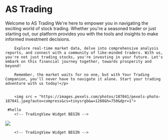 <!DOCTYPE html
<html lang="en">
<head>
<meta charset="UTF-8">
<meta http-equiv="X-UA-Compatible" content="IE=edge">
<meta name="viewport" content="width=device-width, initial-scale=1.0">
<title>stock trading chart </title>
</head>
<body>
    <h1>AS Trading</h1>
    <p class = "p" >Welcome to AS Trading We're here to empower you in navigating the exciting world of stock trading. Whether you're a seasoned trader or just starting out, our platform provides you with the tools and insights to make informed investment decisions. 

        Explore real-time market data, delve into comprehensive analysis reports, and connect with a community of like-minded traders. With us, you're not just trading stocks, you're investing in your future. Let's embark on this financial journey together, towards prosperity and beyond! 
        
        Remember, the market waits for no one, but with Your Trading Companion, you'll never have to navigate it alone. Start your trading adventure with us today!</p>
   

        <img src = "https://images.pexels.com/photos/187041/pexels-photo-187041.jpeg?auto=compress&cs=tinysrgb&w=1260&h=750&dpr=1">
        
     #hello   
        <!-- TradingView Widget BEGIN -->
<div class="tradingview-widget-container">
    <div class="tradingview-widget-container__widget"></div>
    <div class="tradingview-widget-copyright"><a href="https://www.tradingview.com/" rel="noopener nofollow" target="_blank"></a></div>
    <script type="text/javascript" src="https://s3.tradingview.com/external-embedding/embed-widget-ticker-tape.js" async>
    {
    "symbols": [
      {
        "proName": "FOREXCOM:SPXUSD",
        "title": "S&P 500"
      },
      {
        "proName": "FOREXCOM:NSXUSD",
        "title": "US 100"
      },
      {
        "proName": "FX_IDC:EURUSD",
        "title": "EUR to USD"
      },
      {
        "proName": "BITSTAMP:BTCUSD",
        "title": "Bitcoin"
      },
      {
        "proName": "BITSTAMP:ETHUSD",
        "title": "Ethereum"
      }
    ],
    "showSymbolLogo": true,
    "colorTheme": "light",
    "isTransparent": false,
    "displayMode": "adaptive",
    "locale": "en"
  }
    </script>
  </div>
  <!-- TradingView Widget END -->
  <img src="https://images.pexels.com/photos/730547/pexels-photo-730547.jpeg?auto=compress&cs=tinysrgb&w=600" style = "width = 1000;">

        <!-- TradingView Widget BEGIN -->
    
<div class="tradingview-widget-container" style="height:100%;width:100%">
    <div id="tradingview_fa786" style="height:calc(100% - 32px);width:100%"></div>
    <div class="tradingview-widget-copyright"><a href="https://www.tradingview.com/" rel="noopener nofollow" target="_blank"></a></div>
    <script type="text/javascript" src="https://s3.tradingview.com/tv.js"></script>
    <script type="text/javascript">
    new TradingView.widget(
    {
    "autosize": true,
    "symbol": "NASDAQ:AAPL",
    "interval": "D",
    "timezone": "Etc/UTC",
    "theme": "light",
    "style": "1",
    "locale": "en",
    "enable_publishing": false,
    "allow_symbol_change": true,
    "container_id": "tradingview_fa786"
  }
    );
    </script>
  </div>
  <!-- TradingView Widget END -->

  <p style = "font-size: 75px;">Crypto-Coins-Heatmap</p>
  <!-- TradingView Widget BEGIN -->
<div class="tradingview-widget-container">
    <div class="tradingview-widget-container__widget"></div>
    <div class="tradingview-widget-copyright"><a href="https://www.tradingview.com/" rel="noopener nofollow" target="_blank"></a></div>
    <script type="text/javascript" src="https://s3.tradingview.com/external-embedding/embed-widget-crypto-coins-heatmap.js" async>
    {
    "dataSource": "Crypto",
    "blockSize": "market_cap_calc",
    "blockColor": "change",
    "locale": "en",
    "symbolUrl": "",
    "colorTheme": "light",
    "hasTopBar": false,
    "isDataSetEnabled": false,
    "isZoomEnabled": true,
    "hasSymbolTooltip": true,
    "width": "100%",
    "height": "100%"
  }
    </script>
  </div>
  <!-- TradingView Widget END -->
  <p style = "font-size: 75px;">Forex-Cross-Rates</p>
  <!-- TradingView Widget BEGIN -->
<div class="tradingview-widget-container">
    <div class="tradingview-widget-container__widget"></div>
    <div class="tradingview-widget-copyright"><a href="https://www.tradingview.com/" rel="noopener nofollow" target="_blank"></a></div>
    <script type="text/javascript" src="https://s3.tradingview.com/external-embedding/embed-widget-forex-cross-rates.js" async>
    {
    "width": 1000,
    "height": 600,
    "currencies": [
      "EUR",
      "USD",
      "JPY",
      "GBP",
      "CHF",
      "AUD",
      "CAD",
      "NZD"
    ],
    "isTransparent": false,
    "colorTheme": "light",
    "locale": "en"
  }
    </script>
  </div>
  <!-- TradingView Widget END -->

  <p style = "font-size:75px;">Market Overview</p>
  <!-- TradingView Widget BEGIN -->
<div class="tradingview-widget-container">
    <div class="tradingview-widget-container__widget"></div>
    <div class="tradingview-widget-copyright"><a href="https://www.tradingview.com/" rel="noopener nofollow" target="_blank"></a></div>
    <script type="text/javascript" src="https://s3.tradingview.com/external-embedding/embed-widget-market-overview.js" async>
    {
    "colorTheme": "light",
    "dateRange": "12M",
    "showChart": true,
    "locale": "en",
    "largeChartUrl": "",
    "isTransparent": false,
    "showSymbolLogo": true,
    "showFloatingTooltip": false,
    "width": "1000",
    "height": "660",
    "plotLineColorGrowing": "rgba(41, 98, 255, 1)",
    "plotLineColorFalling": "rgba(41, 98, 255, 1)",
    "gridLineColor": "rgba(240, 243, 250, 0)",
    "scaleFontColor": "rgba(106, 109, 120, 1)",
    "belowLineFillColorGrowing": "rgba(41, 98, 255, 0.12)",
    "belowLineFillColorFalling": "rgba(41, 98, 255, 0.12)",
    "belowLineFillColorGrowingBottom": "rgba(41, 98, 255, 0)",
    "belowLineFillColorFallingBottom": "rgba(41, 98, 255, 0)",
    "symbolActiveColor": "rgba(41, 98, 255, 0.12)",
    "tabs": [
      {
        "title": "Indices",
        "symbols": [
          {
            "s": "FOREXCOM:SPXUSD",
            "d": "S&P 500"
          },
          {
            "s": "FOREXCOM:NSXUSD",
            "d": "US 100"
          },
          {
            "s": "FOREXCOM:DJI",
            "d": "Dow 30"
          },
          {
            "s": "INDEX:NKY",
            "d": "Nikkei 225"
          },
          {
            "s": "INDEX:DEU40",
            "d": "DAX Index"
          },
          {
            "s": "FOREXCOM:UKXGBP",
            "d": "UK 100"
          }
        ],
        "originalTitle": "Indices"
      },
      {
        "title": "Futures",
        "symbols": [
          {
            "s": "CME_MINI:ES1!",
            "d": "S&P 500"
          },
          {
            "s": "CME:6E1!",
            "d": "Euro"
          },
          {
            "s": "COMEX:GC1!",
            "d": "Gold"
          },
          {
            "s": "NYMEX:CL1!",
            "d": "WTI Crude Oil"
          },
          {
            "s": "NYMEX:NG1!",
            "d": "Gas"
          },
          {
            "s": "CBOT:ZC1!",
            "d": "Corn"
          }
        ],
        "originalTitle": "Futures"
      },
      {
        "title": "Bonds",
        "symbols": [
          {
            "s": "CBOT:ZB1!",
            "d": "T-Bond"
          },
          {
            "s": "CBOT:UB1!",
            "d": "Ultra T-Bond"
          },
          {
            "s": "EUREX:FGBL1!",
            "d": "Euro Bund"
          },
          {
            "s": "EUREX:FBTP1!",
            "d": "Euro BTP"
          },
          {
            "s": "EUREX:FGBM1!",
            "d": "Euro BOBL"
          }
        ],
        "originalTitle": "Bonds"
      },
      {
        "title": "Forex",
        "symbols": [
          {
            "s": "FX:EURUSD",
            "d": "EUR to USD"
          },
          {
            "s": "FX:GBPUSD",
            "d": "GBP to USD"
          },
          {
            "s": "FX:USDJPY",
            "d": "USD to JPY"
          },
          {
            "s": "FX:USDCHF",
            "d": "USD to CHF"
          },
          {
            "s": "FX:AUDUSD",
            "d": "AUD to USD"
          },
          {
            "s": "FX:USDCAD",
            "d": "USD to CAD"
          }
        ],
        "originalTitle": "Forex"
      }
    ]
  }
    </script>
  </div>
  <!-- TradingView Widget END -->

  <!-- TradingView Widget BEGIN -->
<div class="tradingview-widget-container">
    <div class="tradingview-widget-container__widget"></div>
    <div class="tradingview-widget-copyright"><a href="https://www.tradingview.com/" rel="noopener nofollow" target="_blank"></a></div>
    <script type="text/javascript" src="https://s3.tradingview.com/external-embedding/embed-widget-symbol-overview.js" async>
    {
    "symbols": [
      [
        "Apple",
        "AAPL|1D"
      ],
      [
        "Google",
        "GOOGL|1D"
      ],
      [
        "Microsoft",
        "MSFT|1D"
      ]
    ],
    "chartOnly": false,
    "width": 1500,
    "height": 700,
    "locale": "en",
    "colorTheme": "light",
    "autosize": false,
    "showVolume": false,
    "showMA": false,
    "hideDateRanges": false,
    "hideMarketStatus": false,
    "hideSymbolLogo": false,
    "scalePosition": "right",
    "scaleMode": "Normal",
    "fontFamily": "-apple-system, BlinkMacSystemFont, Trebuchet MS, Roboto, Ubuntu, sans-serif",
    "fontSize": "10",
    "noTimeScale": false,
    "valuesTracking": "1",
    "changeMode": "price-and-percent",
    "chartType": "area",
    "maLineColor": "#2962FF",
    "maLineWidth": 1,
    "maLength": 9,
    "lineWidth": 2,
    "lineType": 0,
    "dateRanges": [
      "1d|1",
      "1m|30",
      "3m|60",
      "12m|1D",
      "60m|1W",
      "all|1M"
    ]
  }
    </script>
  </div>
  <!-- TradingView Widget END -->
<p style = "font-size: 75px;"> Technical-Analysis</p>
  <!-- TradingView Widget BEGIN -->
<div class="tradingview-widget-container">
    <div class="tradingview-widget-container__widget"></div>
    <div class="tradingview-widget-copyright"><a href="https://www.tradingview.com/" rel="noopener nofollow" target="_blank"></a></div>
    <script type="text/javascript" src="https://s3.tradingview.com/external-embedding/embed-widget-technical-analysis.js" async>
    {
    "interval": "1m",
    "width": "2000",
    "isTransparent": false,
    "height": "450",
    "symbol": "NASDAQ:AAPL",
    "showIntervalTabs": true,
    "displayMode": "single",
    "locale": "en",
    "colorTheme": "light"
  }
    </script>
  </div>
  <!-- TradingView Widget END -->

  <p style = "font-size: 75px;"> Screener</p>
  <!-- TradingView Widget BEGIN -->
<div class="tradingview-widget-container">
    <div class="tradingview-widget-container__widget"></div>
    <div class="tradingview-widget-copyright"><a href="https://www.tradingview.com/" rel="noopener nofollow" target="_blank"></a></div>
    <script type="text/javascript" src="https://s3.tradingview.com/external-embedding/embed-widget-screener.js" async>
    {
    "width": 1100,
    "height": 523,
    "defaultColumn": "overview",
    "defaultScreen": "general",
    "market": "forex",
    "showToolbar": true,
    "colorTheme": "light",
    "locale": "en"
  }
    </script>
  </div>
  <!-- TradingView Widget END -->
  <p style = "font-size: 75px;"> Forex-Heat-Map</p>
  <!-- TradingView Widget BEGIN -->
<div class="tradingview-widget-container">
    <div class="tradingview-widget-container__widget"></div>
    <div class="tradingview-widget-copyright"><a href="https://www.tradingview.com/" rel="noopener nofollow" target="_blank"></a></div>
    <script type="text/javascript" src="https://s3.tradingview.com/external-embedding/embed-widget-forex-heat-map.js" async>
    {
    "width": 970,
    "height": 600,
    "currencies": [
      "EUR",
      "USD",
      "JPY",
      "GBP",
      "CHF",
      "AUD",
      "CAD",
      "NZD",
      "CNY"
    ],
    "isTransparent": false,
    "colorTheme": "light",
    "locale": "en"
  }
    </script>
  </div>
  <!-- TradingView Widget END -->


  <p style = "font-size: 75px;">Cryptocurrency - Market </p>
  <!-- TradingView Widget BEGIN -->
<div class="tradingview-widget-container">
    <div class="tradingview-widget-container__widget"></div>
    <div class="tradingview-widget-copyright"><a href="https://www.tradingview.com/" rel="noopener nofollow" target="_blank"></a></div>
    <script type="text/javascript" src="https://s3.tradingview.com/external-embedding/embed-widget-screener.js" async>
    {
    "width": 1000,
    "height": 490,
    "defaultColumn": "overview",
    "screener_type": "crypto_mkt",
    "displayCurrency": "USD",
    "colorTheme": "light",
    "locale": "en"
  }
    </script>
  </div>
  <!-- TradingView Widget END -->

  <p style = "fontsize: 75px">"Thank you for choosing us as your trusted partner in your financial journey. At Your Trading Companion, we believe in the power of informed investing. Remember, every investment in knowledge pays the best interest. Let's continue to grow together. Happy trading!"</p>

  <ol>
    <li>Sachin Yadav 12317943</li>
    <li>Anmol Nagpal  12317835</li>
    <li>Abel B Varughese 12318150</li>
  </ol>
</body>
</html>
